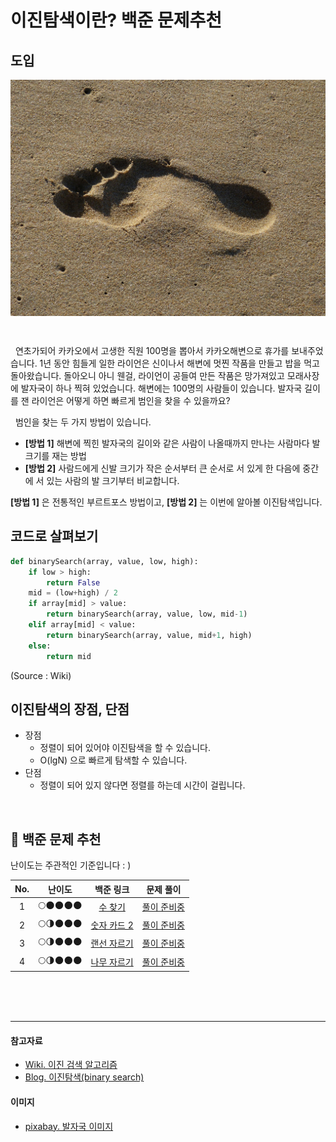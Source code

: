 # 이진탐색이란? 백준 문제추천

## 도입

<p style="text-align: center;">
<img src="https://github.com/KoEonYack/PracticeCoding/blob/master/Article/Algorithm/BinarySearch/img/step.jpg?raw=true" align="center" width="600px" >
</p>
<br>

&nbsp; 연초가되어 카카오에서 고생한 직원 100명을 뽑아서 카카오해변으로 휴가를 보내주었습니다. 1년 동안 힘들게 일한 라이언은 신이나서 해변에 멋찐 작품을 만들고 밥을 먹고 돌아왔습니다. 돌아오니 아니 웬걸, 라이언이 공들여 만든 작품은 망가져있고 모래사장에 발자국이 하나 찍혀 있었습니다. 해변에는 100명의 사람들이 있습니다. 발자국 길이를 잰 라이언은 어떻게 하면 빠르게 범인을 찾을 수 있을까요? 

&nbsp; 범인을 찾는 두 가지 방법이 있습니다. 
 - __[방법 1]__ 해변에 찍힌 발자국의 길이와 같은 사람이 나올때까지 만나는 사람마다 발 크기를 재는 방법
- __[방법 2]__ 사람드에게 신발 크기가 작은 순서부터 큰 순서로 서 있게 한 다음에 중간에 서 있는 사람의 발 크기부터 비교합니다.

__[방법 1]__ 은 전통적인 부르트포스 방법이고, __[방법 2]__ 는 이번에 알아볼 이진탐색입니다. 


## 코드로 살펴보기

``` python
def binarySearch(array, value, low, high):
	if low > high:
		return False
	mid = (low+high) / 2
	if array[mid] > value:
		return binarySearch(array, value, low, mid-1)
	elif array[mid] < value:
		return binarySearch(array, value, mid+1, high)
	else:
		return mid
```
(Source : Wiki)


## 이진탐색의 장점, 단점

- 장점 
    - 정렬이 되어 있어야 이진탐색을 할 수 있습니다.
    - O(lgN) 으로 빠르게 탐색할 수 있습니다. 
- 단점 
    - 정렬이 되어 있지 않다면 정렬를 하는데 시간이 걸립니다.

<br>

## 🎁 백준 문제 추천
난이도는 주관적인 기준입니다 : ) 

| No. | 난이도 | 백준 링크 | 문제 풀이 |
|:--------:|:--------:|:--------:|:--------:|
| 1 | 🌕🌑🌑🌑🌑 | [수 찾기](https://www.acmicpc.net/problem/1920) | [풀이 준비중]()  | 
| 2 | 🌕🌗🌑🌑🌑 | [숫자 카드 2](https://www.acmicpc.net/problem/10816) | [풀이 준비중]()  | 
| 3 | 🌕🌗🌑🌑🌑 | [랜선 자르기](https://www.acmicpc.net/problem/1654) | [풀이 준비중]()  | 
| 4 | 🌕🌗🌑🌑🌑 | [나무 자르기](https://www.acmicpc.net/problem/2805) | [풀이 준비중]()  | 


<br><br><br>

------------------------
#### 참고자료
- [Wiki. 이진 검색 알고리즘](https://ko.wikipedia.org/wiki/%EC%9D%B4%EC%A7%84_%EA%B2%80%EC%83%89_%EC%95%8C%EA%B3%A0%EB%A6%AC%EC%A6%98)
- [Blog. 이진탐색(binary search)](https://ratsgo.github.io/data%20structure&algorithm/2017/09/17/binarysearch/)

#### 이미지
- [pixabay. 발자국 이미지](https://pixabay.com/ko/photos/%EB%AA%A8%EB%9E%98-%EB%B0%94%EB%8B%B7%EA%B0%80-%EC%B6%94%EC%A0%81-%EB%AA%A8%EB%9E%98-%ED%8A%B8%EB%9E%99-1036547/)